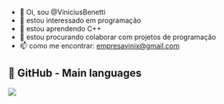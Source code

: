 - 👋 Oi, sou @ViniciusBenetti
- 👀 estou interessado em programação
- 🌱 estou aprendendo C++
- 💞️ estou procurando colaborar com projetos de programação
- 📫 como me encontrar: empresavinix@gmail.com

## 🎯 **GitHub - Main languages**
    
<a href="https://github.com/ViniciusBenetti">
  <img align="center" src="https://github-readme-stats.vercel.app/api/top-langs/?username=ViniciusBenetti&layout=compact&langs_count=7&theme=dracula" />
</a>

<!---
[![Anurag's GitHub stats](https://github-readme-stats.vercel.app/api?username=ViniciusBenetti)](https://github.com/ViniciusBenetti)
[![trophy](https://github-profile-trophy.vercel.app/?username=ViniciusBenetti)](https://github.com/ryo-ma/github-profile-trophy)



--->
